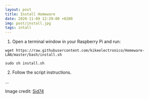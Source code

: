 ```yaml
---
layout: post
title: Install Homeware
date: 2020-11-09 12:29:00 +0200
img: post/install.jpg
tags: intall
---
```

1. Open a terminal window in your Raspberry Pi and run:
```
wget https://raw.githubusercontent.com/kikeelectronico/Homeware-LAN/master/bash/install.sh
```
```
sudo sh install.sh
```
2. Follow the script instructions.

...

Image credit: [Sid74](https://pixabay.com/es/photos/electricista-3087536/)
